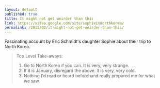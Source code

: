 ```yaml
---
layout: default
published: true
title: It might not get weirder than this
link: https://sites.google.com/site/sophieinnorthkorea/
permalink: /2013/02/it-might-not-get-weirder-than-this/
---
```


Fascinating account by Eric Schmidt's daughter Sophie about their trip to North Korea.

> Top Level Take-aways:  
>
> 1. Go to North Korea if you can. It is very, very strange.  
> 2. If it is January, disregard the above. It is very, very cold.  
> 3. Nothing I'd read or heard beforehand really prepared me for what we saw.